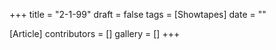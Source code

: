 +++
title = "2-1-99"
draft = false
tags = [Showtapes]
date = ""

[Article]
contributors = []
gallery = []
+++